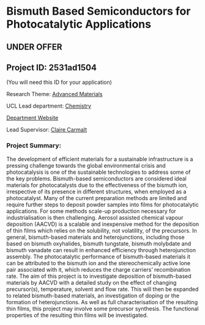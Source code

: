 # Bismuth Based Semiconductors for Photocatalytic Applications

## **UNDER OFFER**

## Project ID: **2531ad1504**
(You will need this ID for your application)

Research Theme: [Advanced Materials](../themes/advanced-materials.md)

UCL Lead department: [Chemistry](../departments/chemistry.md)

[Department Website](https://www.ucl.ac.uk/chemistry)

Lead Supervisor: [Claire Carmalt](https://profiles.ucl.ac.uk/7814)

### Project Summary:

The development of efficient materials for a sustainable infrastructure is a pressing challenge towards the global environmental crisis and photocatalysis is one of the sustainable technologies to address some of the key problems. Bismuth-based semiconductors are considered ideal materials for photocatalysts due to the effectiveness of the bismuth ion, irrespective of its presence in different structures, when employed as a photocatalyst. Many of the current preparation methods are limited and require further steps to deposit powder samples into films for photocatalytic applications. For some methods scale-up production necessary for industrialisation is then challenging. Aerosol assisted chemical vapour deposition (AACVD) is a scalable and inexpensive method for the deposition of thin films which relies on the solubility, not volatility, of the precursors. In general, bismuth-based materials and heterojunctions, including those based on bismuth oxyhalides, bismuth tungstate, bismuth molybdate and bismuth vanadate can result in enhanced efficiency through heterojunction assembly. The photocatalytic performance of bismuth-based materials it can be attributed to the bismuth ion and the stereochemically active lone pair associated with it, which reduces the charge carriers’ recombination rate. The aim of this project is to investigate deposition of bismuth-based materials by AACVD with a detailed study on the effect of changing precursor(s), temperature, solvent and flow rate. This will then be expanded to related bismuth-based materials, an investigation of doping or the formation of heterojunctions. As well as full characterisation of the resulting thin films, this project may involve some precursor synthesis. The functional properties of the resulting thin films will be investigated.
